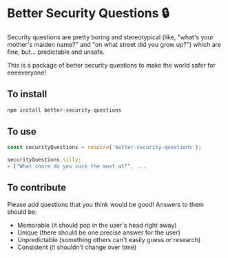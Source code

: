 Better Security Questions 🔒
===========================

Security questions are pretty boring and stereotypical (like, "what's your mother's maiden name?" and "on what street did you grow up?") which are fine, but... predictable and unsafe.

This is a package of better security questions to make the world safer for eeeeveryone!

## To install

```bash
npm install better-security-questions
```

## To use

```js
const securityQuestions = require('better-security-questions');

securityQuestions.silly;
> ["What chore do you suck the most at?", ...

```

## To contribute

Please add questions that you think would be good! Answers to them should be:

- Memorable (it should pop in the user's head right away)
- Unique (there should be one precise answer for the user)
- Unpredictable (something others can't easily guess or research)
- Consistent (it shouldn't change over time)
